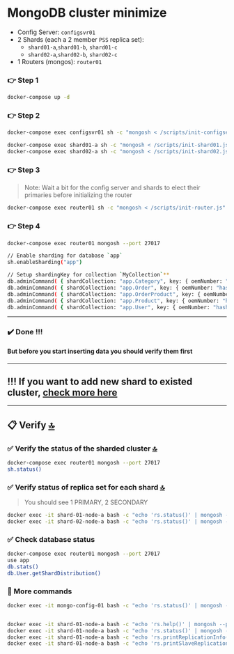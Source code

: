 MongoDB cluster minimize
=========================================

* Config Server: `configsvr01`
* 2 Shards (each a 2 member `PSS` replica set):
	* `shard01-a`,`shard01-b`, `shard01-c`
	* `shard02-a`,`shard02-b`, `shard02-c`
* 1 Routers (mongos): `router01`

### 👉 Step 1
```bash
docker-compose up -d
```

### 👉 Step 2

```bash
docker-compose exec configsvr01 sh -c "mongosh < /scripts/init-configserver.js"

docker-compose exec shard01-a sh -c "mongosh < /scripts/init-shard01.js"
docker-compose exec shard02-a sh -c "mongosh < /scripts/init-shard02.js"
```

### 👉 Step 3
>Note: Wait a bit for the config server and shards to elect their primaries before initializing the router

```bash
docker-compose exec router01 sh -c "mongosh < /scripts/init-router.js"
```

### 👉 Step 4
```bash
docker-compose exec router01 mongosh --port 27017

// Enable sharding for database `app`
sh.enableSharding("app")

// Setup shardingKey for collection `MyCollection`**
db.adminCommand( { shardCollection: "app.Category", key: { oemNumber: "hashed", zipCode: 1, supplierId: 1 } } )
db.adminCommand( { shardCollection: "app.Order", key: { oemNumber: "hashed", zipCode: 1, supplierId: 1 } } )
db.adminCommand( { shardCollection: "app.OrderProduct", key: { oemNumber: "hashed", zipCode: 1, supplierId: 1 } } )
db.adminCommand( { shardCollection: "app.Product", key: { oemNumber: "hashed", zipCode: 1, supplierId: 1 } } )
db.adminCommand( { shardCollection: "app.User", key: { oemNumber: "hashed", zipCode: 1, supplierId: 1 } } )
```

---
### ✔️ Done !!!

#### But before you start inserting data you should verify them first
---

## !!! If you want to add new shard to existed cluster, [check more here](https://github.com/minhhungit/mongodb-cluster-docker-compose/tree/master/minimize/scripts/update01)

---

## 📋 Verify [🔝](#-table-of-contents)

### ✅ Verify the status of the sharded cluster [🔝](#-table-of-contents)

```bash
docker-compose exec router01 mongosh --port 27017
sh.status()
```

### ✅ Verify status of replica set for each shard [🔝](#-table-of-contents)
> You should see 1 PRIMARY, 2 SECONDARY

```bash
docker exec -it shard-01-node-a bash -c "echo 'rs.status()' | mongosh --port 27017" 
docker exec -it shard-02-node-a bash -c "echo 'rs.status()' | mongosh --port 27017" 
```

### ✅ Check database status
```bash
docker-compose exec router01 mongosh --port 27017
use app
db.stats()
db.User.getShardDistribution()
```

### 🔎 More commands 

```bash
docker exec -it mongo-config-01 bash -c "echo 'rs.status()' | mongosh --port 27017"


docker exec -it shard-01-node-a bash -c "echo 'rs.help()' | mongosh --port 27017"
docker exec -it shard-01-node-a bash -c "echo 'rs.status()' | mongosh --port 27017" 
docker exec -it shard-01-node-a bash -c "echo 'rs.printReplicationInfo()' | mongosh --port 27017" 
docker exec -it shard-01-node-a bash -c "echo 'rs.printSlaveReplicationInfo()' | mongosh --port 27017"
```
